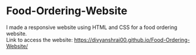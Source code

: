 # Food-Ordering-Website
I made a responsive website using HTML and CSS for a food ordering website. <br />
Link to access the website: https://divyanshrai00.github.io/Food-Ordering-Website/
